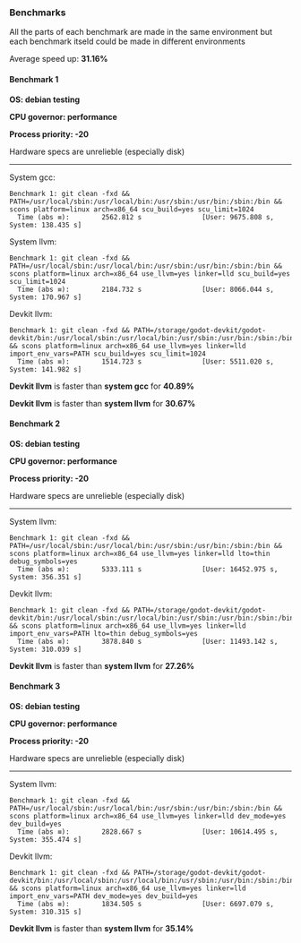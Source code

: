 ### Benchmarks

All the parts of each benchmark are made in the same environment but each benchmark itseld could be made in different environments

Average speed up: **31.16%**

#### Benchmark 1

**OS: debian testing**

**CPU governor: performance**

**Process priority: -20**

Hardware specs are unrelieble (especially disk)

---

System gcc:
```
Benchmark 1: git clean -fxd && PATH=/usr/local/sbin:/usr/local/bin:/usr/sbin:/usr/bin:/sbin:/bin && scons platform=linux arch=x86_64 scu_build=yes scu_limit=1024
  Time (abs ≡):        2562.812 s               [User: 9675.808 s, System: 138.435 s]
```

System llvm:
```
Benchmark 1: git clean -fxd && PATH=/usr/local/sbin:/usr/local/bin:/usr/sbin:/usr/bin:/sbin:/bin && scons platform=linux arch=x86_64 use_llvm=yes linker=lld scu_build=yes scu_limit=1024
  Time (abs ≡):        2184.732 s               [User: 8066.044 s, System: 170.967 s]
```

Devkit llvm:
```
Benchmark 1: git clean -fxd && PATH=/storage/godot-devkit/godot-devkit/bin:/usr/local/sbin:/usr/local/bin:/usr/sbin:/usr/bin:/sbin:/bin && scons platform=linux arch=x86_64 use_llvm=yes linker=lld import_env_vars=PATH scu_build=yes scu_limit=1024
  Time (abs ≡):        1514.723 s               [User: 5511.020 s, System: 141.982 s]
```

**Devkit llvm** is faster than **system gcc** for **40.89%**

**Devkit llvm** is faster than **system llvm** for **30.67%**

#### Benchmark 2

**OS: debian testing**

**CPU governor: performance**

**Process priority: -20**

Hardware specs are unrelieble (especially disk)

---

System llvm:
```
Benchmark 1: git clean -fxd && PATH=/usr/local/sbin:/usr/local/bin:/usr/sbin:/usr/bin:/sbin:/bin && scons platform=linux arch=x86_64 use_llvm=yes linker=lld lto=thin debug_symbols=yes
  Time (abs ≡):        5333.111 s               [User: 16452.975 s, System: 356.351 s]
```

Devkit llvm:
```
Benchmark 1: git clean -fxd && PATH=/storage/godot-devkit/godot-devkit/bin:/usr/local/sbin:/usr/local/bin:/usr/sbin:/usr/bin:/sbin:/bin && scons platform=linux arch=x86_64 use_llvm=yes linker=lld import_env_vars=PATH lto=thin debug_symbols=yes
  Time (abs ≡):        3878.840 s               [User: 11493.142 s, System: 310.039 s]
```

**Devkit llvm** is faster than **system llvm** for **27.26%**

#### Benchmark 3

**OS: debian testing**

**CPU governor: performance**

**Process priority: -20**

Hardware specs are unrelieble (especially disk)

---

System llvm:
```
Benchmark 1: git clean -fxd && PATH=/usr/local/sbin:/usr/local/bin:/usr/sbin:/usr/bin:/sbin:/bin && scons platform=linux arch=x86_64 use_llvm=yes linker=lld dev_mode=yes dev_build=yes
  Time (abs ≡):        2828.667 s               [User: 10614.495 s, System: 355.474 s]
```

Devkit llvm:
```
Benchmark 1: git clean -fxd && PATH=/storage/godot-devkit/godot-devkit/bin:/usr/local/sbin:/usr/local/bin:/usr/sbin:/usr/bin:/sbin:/bin && scons platform=linux arch=x86_64 use_llvm=yes linker=lld import_env_vars=PATH dev_mode=yes dev_build=yes
  Time (abs ≡):        1834.505 s               [User: 6697.079 s, System: 310.315 s]
```

**Devkit llvm** is faster than **system llvm** for **35.14%**

